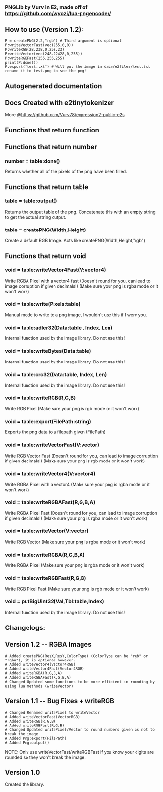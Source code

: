 ### PNGLib by Vurv in E2, made off of https://github.com/wyozi/lua-pngencoder/

## How to use (Version 1.2):
```golo
P = createPNG(2,2,"rgb") # Third argument is optional
P:writeVectorFast(vec(255,0,0))
P:writeRGB(28.238,0,252.23)
P:writeVector(vec(248.92428,0,255))
P:writeRGBFast(255,255,255)
print(P:done())
P:export("test.txt") # Will put the image in data/e2files/test.txt rename it to test.png to see the png!
```
## Autogenerated documentation

## Docs Created with e2tinytokenizer
More @https://github.com/Vurv78/expression2-public-e2s

## Functions that return **function**


## Functions that return **number**

### number = table:done()
 Returns whether all of the pixels of the png have been filled.

## Functions that return **table**

### table = table:output()
 Returns the output table of the png. Concatenate this with an empty string to get the actual string output.
### table = createPNG(Width,Height)
 Create a default RGB Image. Acts like createPNG(Width,Height,"rgb")

## Functions that return **void**

### void = table:writeVector4Fast(V:vector4)
 Write RGBA Pixel with a vector4 fast (Doesn't round for you, can lead to image corruption if given decimals!) (Make sure your png is rgba mode or it won't work)
### void = table:write(Pixels:table)
 Manual mode to write to a png image, I wouldn't use this if I were you.
### void = table:adler32(Data:table , Index, Len)
 Internal function used by the image library. Do not use this!
### void = table:writeBytes(Data:table)
 Internal function used by the image library. Do not use this!
### void = table:crc32(Data:table, Index, Len)
 Internal function used by the image library. Do not use this!
### void = table:writeRGB(R,G,B)
 Write RGB Pixel (Make sure your png is rgb mode or it won't work)
### void = table:export(FilePath:string)
 Exports the png data to a filepath given (FilePath)
### void = table:writeVectorFast(V:vector)
 Write RGB Vector Fast (Doesn't round for you, can lead to image corruption if given decimals!) (Make sure your png is rgb mode or it won't work)
### void = table:writeVector4(V:vector4)
 Write RGBA Pixel with a vector4 (Make sure your png is rgba mode or it won't work)
### void = table:writeRGBAFast(R,G,B,A)
 Write RGBA Pixel Fast (Doesn't round for you, can lead to image corruption if given decimals!) (Make sure your png is rgba mode or it won't work)
### void = table:writeVector(V:vector)
 Write RGB Vector (Make sure your png is rgba mode or it won't work)
### void = table:writeRGBA(R,G,B,A)
 Write RGBA Pixel (Make sure your png is rgba mode or it won't work)
### void = table:writeRGBFast(R,G,B)
 Write RGB Pixel Fast (Make sure your png is rgb mode or it won't work)
### void = putBigUint32(Val,Tbl:table,Index)
 Internal function used by the image library. Do not use this!



## Changelogs:

## Version 1.2 -- RGBA Images
```golo
# Added createPNG(ResX,ResY,ColorType) (ColorType can be "rgb" or "rgba"), it is optional however.
# Added writeVector4(Vector4RGB)
# Added writeVector4Fast(Vector4RGB)
# Added writeRGBA(R,G,B,A)
# Added writeRGBAFast(R,G,B,A)
# Changed Updated some functions to be more efficient in rounding by using lua methods (writeVector)
```

## Version 1.1 -- Bug Fixes + writeRGB
```golo
# Changed Renamed writePixel to writeVector
# Added writeVectorFast(VectorRGB)
# Added writeRGB(R,G,B)
# Added writeRGBFast(R,G,B)
# Changed Updated writePixel/Vector to round numbers given as not to break the image
# Added Png:export(FilePath)
# Added Png:output()
```

NOTE:
Only use writeVectorFast/writeRGBFast if you know your digits are rounded so they won't break the image.

## Version 1.0
Created the library.

